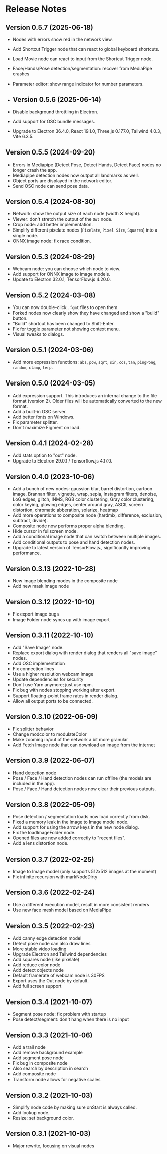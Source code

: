 # Release Notes

## Version 0.5.7 (2025-06-18)

- Nodes with errors show red in the network view.
- Add Shortcut Trigger node that can react to global keyboard shortcuts.
- Load Movie node can react to input from the Shortcut Trigger node.
- Face/Hands/Pose detection/segmentation: recover from MediaPipe crashes
- Parameter editor: show range indicator for number parameters.

- ## Version 0.5.6 (2025-06-14)

- Disable background throttling in Electron.
- Add support for OSC bundle messages.
- Upgrade to Electron 36.4.0, React 19.1.0, Three.js 0.177.0, Tailwind 4.0.3, Vite 6.3.5.

## Version 0.5.5 (2024-09-20)

- Errors in Mediapipe (Detect Pose, Detect Hands, Detect Face) nodes no longer crash the app.
- Mediapipe detection nodes now output all landmarks as well.
- Object ports are displayed in the network editor.
- Send OSC node can send pose data.

## Version 0.5.4 (2024-08-30)

- Network: show the output size of each node (width ⨉ height).
- Viewer: don't stretch the output of the `Out` node.
- Crop node: add better implementation.
- Simplify different pixelate nodes (`Pixelate`, `Pixel Size`, `Squares`) into a single node.
- ONNX image node: fix race condition.

## Version 0.5.3 (2024-08-29)

- Webcam node: you can choose which node to view.
- Add support for ONNX image to image models.
- Update to Electron 32.0.1, TensorFlow.js 4.20.0.

## Version 0.5.2 (2024-03-08)

- You can now double-click `.fgmt` files to open them.
- Forked nodes now clearly show they have changed and show a "build" button.
- "Build" shortcut has been changed to Shift-Enter.
- Fix for toggle parameter not showing context menu.
- Visual tweaks to dialogs.

## Version 0.5.1 (2024-03-06)

- Add more expression functions: `abs`, `pow`, `sqrt`, `sin`, `cos`, `tan`, `pingPong`, `random`, `clamp`, `lerp`.

## Version 0.5.0 (2024-03-05)

- Add expression support. This introduces an internal change to the file format (version 2). Older files will be automatically converted to the new format.
- Add a built-in OSC server.
- Add better fonts on Windows.
- Fix parameter splitter.
- Don't maximize Figment on load.

## Version 0.4.1 (2024-02-28)

- Add stats option to "out" node.
- Upgrade to Electron 29.0.1 / Tensorflow.js 4.17.0.

## Version 0.4.0 (2023-10-06)

- Add a bunch of new nodes: gaussion blur, barrel distortion, cartoon image, Brannan filter, vignette, wrap, sepia, Instagram filters, denoise, LoG edges, glitch, INMS, RGB color clustering, Gray color clustering, color keying, glowing edges, center around gray, ASCII, screen distortion, chromatic abberation, solarize, heatmap
- Add more operations to composite node (hardmix, difference, exclusion, subtract, divide).
- Composite node now performs proper alpha blending.
- Hide cursor in fullscreen mode.
- Add a conditional image node that can switch between multiple images.
- Add conditional outputs to pose and hand detection nodes.
- Upgrade to latest version of TensorFlow.js., significantly improving performance.

## Version 0.3.13 (2022-10-28)

- New image blending modes in the composite node
- Add new mask image node

## Version 0.3.12 (2022-10-10)

- Fix export image bugs
- Image Folder node syncs up with image export

## Version 0.3.11 (2022-10-10)

- Add "Save Image" node.
- Replace export dialog with render dialog that renders all "save image" nodes.
- Add OSC implementation
- Fix connection lines
- Use a higher resolution webcam image
- Update dependencies for security
- Don't use Yarn anymore; just use npm.
- Fix bug with nodes stopping working after export.
- Support floating-point frame rates in render dialog.
- Allow all output ports to be connected.

## Version 0.3.10 (2022-06-09)

- Fix splitter behavior
- Change modcolor to modulateColor
- Make zooming in/out of the network a bit more granular
- Add Fetch Image node that can download an image from the internet

## Version 0.3.9 (2022-06-07)

- Hand detection node
- Pose / Face / Hand detection nodes can run offline (the models are included in the app).
- Pose / Face / Hand detection nodes now clear their previous outputs.

## Version 0.3.8 (2022-05-09)

- Pose detection / segmentation loads now load correctly from disk.
- Fixed a memory leak in the Image to Image model node.
- Add support for using the arrow keys in the new node dialog.
- Fix the loadImageFolder node.
- Opened files are now added correctly to "recent files".
- Add a lens distortion node.

## Version 0.3.7 (2022-02-25)

- Image to Image model (only supports 512x512 images at the moment)
- Fix infinite recursion with markNodeDirty

## Version 0.3.6 (2022-02-24)

- Use a different execution model, result in more consistent renders
- Use new face mesh model based on MediaPipe

## Version 0.3.5 (2022-02-23)

- Add canny edge detection model
- Detect pose node can also draw lines
- More stable video loading
- Upgrade Electron and Tailwind dependencies
- Add squares node (like pixelate)
- Add reduce color node
- Add detect objects node
- Default framerate of webcam node is 30FPS
- Export uses the Out node by default.
- Add full screen support

## Version 0.3.4 (2021-10-07)

- Segment pose node: fix problem with startup
- Pose detect/segment: don't hang when there is no input

## Version 0.3.3 (2021-10-06)

- Add a trail node
- Add remove background example
- Add segment pose node
- Fix bug in composite node
- Also search by description in search
- Add composite node
- Transform node allows for negative scales

## Version 0.3.2 (2021-10-03)

- Simplify node code by making sure onStart is always called.
- Add lookup node.
- Resize: set background color.

## Version 0.3.1 (2021-10-03)

- Major rewrite, focusing on visual nodes

